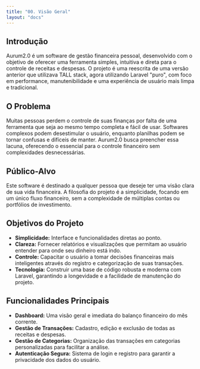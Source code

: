 ```yaml
---
title: "00. Visão Geral"
layout: "docs"
---
```


## Introdução

Aurum2.0 é um software de gestão financeira pessoal, desenvolvido com o objetivo de oferecer uma ferramenta simples, intuitiva e direta para o controle de receitas e despesas. O projeto é uma reescrita de uma versão anterior que utilizava TALL stack, agora utilizando Laravel "puro", com foco em performance, manutenibilidade e uma experiência de usuário mais limpa e tradicional.

## O Problema

Muitas pessoas perdem o controle de suas finanças por falta de uma ferramenta que seja ao mesmo tempo completa e fácil de usar. Softwares complexos podem desestimular o usuário, enquanto planilhas podem se tornar confusas e difíceis de manter. Aurum2.0 busca preencher essa lacuna, oferecendo o essencial para o controle financeiro sem complexidades desnecessárias.

## Público-Alvo

Este software é destinado a qualquer pessoa que deseje ter uma visão clara de sua vida financeira. A filosofia do projeto é a simplicidade, focando em um único fluxo financeiro, sem a complexidade de múltiplas contas ou portfólios de investimento.

## Objetivos do Projeto

- **Simplicidade:** Interface e funcionalidades diretas ao ponto.
- **Clareza:** Fornecer relatórios e visualizações que permitam ao usuário entender para onde seu dinheiro está indo.
- **Controle:** Capacitar o usuário a tomar decisões financeiras mais inteligentes através do registro e categorização de suas transações.
- **Tecnologia:** Construir uma base de código robusta e moderna com Laravel, garantindo a longevidade e a facilidade de manutenção do projeto.

## Funcionalidades Principais

- **Dashboard:** Uma visão geral e imediata do balanço financeiro do mês corrente.
- **Gestão de Transações:** Cadastro, edição e exclusão de todas as receitas e despesas.
- **Gestão de Categorias:** Organização das transações em categorias personalizadas para facilitar a análise.
- **Autenticação Segura:** Sistema de login e registro para garantir a privacidade dos dados do usuário.
